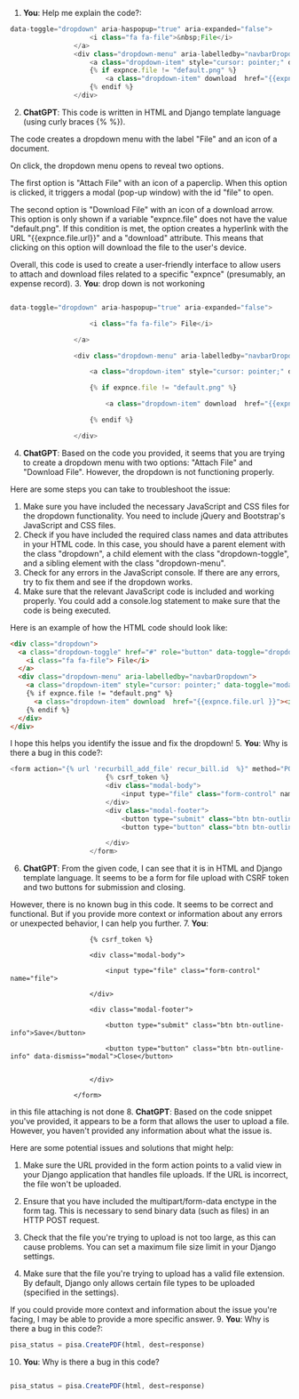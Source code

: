 1. **You**: Help me explain the code?: 
```javascript
data-toggle="dropdown" aria-haspopup="true" aria-expanded="false">
                    <i class="fa fa-file">&nbsp;File</i>
                </a>
                <div class="dropdown-menu" aria-labelledby="navbarDropdown">
                    <a class="dropdown-item" style="cursor: pointer;" data-toggle="modal" data-target="#file"><i class="fa fa-paperclip">&nbsp;Attach File</i></a>
                    {% if expnce.file != "default.png" %}
                        <a class="dropdown-item" download  href="{{expnce.file.url }}"><i class="fa fa-download">&nbsp;Download File</i></a>
                    {% endif %}
                </div>
```
2. **ChatGPT**: This code is written in HTML and Django template language (using curly braces {% %}). 

The code creates a dropdown menu with the label "File" and an icon of a document. 

On click, the dropdown menu opens to reveal two options. 

The first option is "Attach File" with an icon of a paperclip. When this option is clicked, it triggers a modal (pop-up window) with the id "file" to open. 

The second option is "Download File" with an icon of a download arrow. This option is only shown if a variable "expnce.file" does not have the value "default.png". If this condition is met, the option creates a hyperlink with the URL "{{expnce.file.url}}" and a "download" attribute. This means that clicking on this option will download the file to the user's device.

Overall, this code is used to create a user-friendly interface to allow users to attach and download files related to a specific "expnce" (presumably, an expense record).
3. **You**: drop down is not workoning

```javascript

data-toggle="dropdown" aria-haspopup="true" aria-expanded="false">

                    <i class="fa fa-file"> File</i>

                </a>

                <div class="dropdown-menu" aria-labelledby="navbarDropdown">

                    <a class="dropdown-item" style="cursor: pointer;" data-toggle="modal" data-target="#file"><i class="fa fa-paperclip"> Attach File</i></a>

                    {% if expnce.file != "default.png" %}

                        <a class="dropdown-item" download  href="{{expnce.file.url }}"><i class="fa fa-download"> Download File</i></a>

                    {% endif %}

                </div>

```
4. **ChatGPT**: Based on the code you provided, it seems that you are trying to create a dropdown menu with two options: "Attach File" and "Download File". However, the dropdown is not functioning properly.

Here are some steps you can take to troubleshoot the issue:

1. Make sure you have included the necessary JavaScript and CSS files for the dropdown functionality. You need to include jQuery and Bootstrap's JavaScript and CSS files.
2. Check if you have included the required class names and data attributes in your HTML code. In this case, you should have a parent element with the class "dropdown", a child element with the class "dropdown-toggle", and a sibling element with the class "dropdown-menu".
3. Check for any errors in the JavaScript console. If there are any errors, try to fix them and see if the dropdown works.
4. Make sure that the relevant JavaScript code is included and working properly. You could add a console.log statement to make sure that the code is being executed.

Here is an example of how the HTML code should look like:

```html
<div class="dropdown">
  <a class="dropdown-toggle" href="#" role="button" data-toggle="dropdown" aria-haspopup="true" aria-expanded="false">
    <i class="fa fa-file"> File</i>
  </a>
  <div class="dropdown-menu" aria-labelledby="navbarDropdown">
    <a class="dropdown-item" style="cursor: pointer;" data-toggle="modal" data-target="#file"><i class="fa fa-paperclip"> Attach File</i></a>
    {% if expnce.file != "default.png" %}
      <a class="dropdown-item" download  href="{{expnce.file.url }}"><i class="fa fa-download"> Download File</i></a>
    {% endif %}
  </div>
</div>
```

I hope this helps you identify the issue and fix the dropdown!
5. **You**: Why is there a bug in this code?: 
```javascript
<form action="{% url 'recurbill_add_file' recur_bill.id  %}" method="POST" enctype="multipart/form-data">
                        {% csrf_token %}
                        <div class="modal-body">
                            <input type="file" class="form-control" name="file">
                        </div>
                        <div class="modal-footer">
                            <button type="submit" class="btn btn-outline-info">Save</button>
                            <button type="button" class="btn btn-outline-info" data-dismiss="modal">Close</button>

                        </div>
                    </form>
```
6. **ChatGPT**: From the given code, I can see that it is in HTML and Django template language. It seems to be a form for file upload with CSRF token and two buttons for submission and closing.

However, there is no known bug in this code. It seems to be correct and functional. But if you provide more context or information about any errors or unexpected behavior, I can help you further.
7. **You**: <form action="{% url 'recurbill_add_file' recur_bill.id  %}" method="POST" enctype="multipart/form-data">

                        {% csrf_token %}

                        <div class="modal-body">

                            <input type="file" class="form-control" name="file">

                        </div>

                        <div class="modal-footer">

                            <button type="submit" class="btn btn-outline-info">Save</button>

                            <button type="button" class="btn btn-outline-info" data-dismiss="modal">Close</button>


                        </div>

                    </form>




in this file attaching is not done
8. **ChatGPT**: Based on the code snippet you've provided, it appears to be a form that allows the user to upload a file. However, you haven't provided any information about what the issue is.

Here are some potential issues and solutions that might help:

1. Make sure the URL provided in the form action points to a valid view in your Django application that handles file uploads. If the URL is incorrect, the file won't be uploaded.

2. Ensure that you have included the multipart/form-data enctype in the form tag. This is necessary to send binary data (such as files) in an HTTP POST request.

3. Check that the file you're trying to upload is not too large, as this can cause problems. You can set a maximum file size limit in your Django settings.

4. Make sure that the file you're trying to upload has a valid file extension. By default, Django only allows certain file types to be uploaded (specified in the settings).

If you could provide more context and information about the issue you're facing, I may be able to provide a more specific answer.
9. **You**: Why is there a bug in this code?: 
```javascript
pisa_status = pisa.CreatePDF(html, dest=response)
```
10. **You**: Why is there a bug in this code?

```javascript

pisa_status = pisa.CreatePDF(html, dest=response)

```